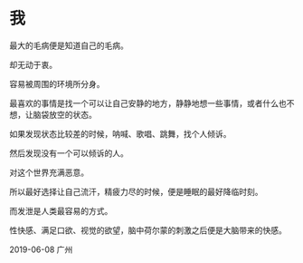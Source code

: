 # 我

最大的毛病便是知道自己的毛病。

却无动于衷。

容易被周围的环境所分身。

最喜欢的事情是找一个可以让自己安静的地方，静静地想一些事情，或者什么也不想，让脑袋放空的状态。

如果发现状态比较差的时候，呐喊、歌唱、跳舞，找个人倾诉。

然后发现没有一个可以倾诉的人。

对这个世界充满恶意。

所以最好选择让自己流汗，精疲力尽的时候，便是睡眠的最好降临时刻。

而发泄是人类最容易的方式。

性快感、满足口欲、视觉的欲望，脑中荷尔蒙的刺激之后便是大脑带来的快感。

2019-06-08 广州
